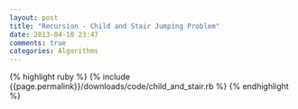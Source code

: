 ```yaml
---
layout: post
title: "Recursion - Child and Stair Jumping Problem"
date: 2013-04-10 23:47
comments: true
categories: Algorithms 
---
```

{% highlight ruby %}
       {% include {{page.permalink}}/downloads/code/child_and_stair.rb %}
    {% endhighlight %}
